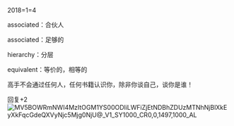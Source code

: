 2018=1=4



associated：合伙人

associated：足够的

hierarchy：分层

equivalent：等价的，相等的



  高手不会通过任何人，任何书籍认识你，除非你谈自己，谈你是谁！

  回复+2![MV5BOWRmNWI4MzItOGM1YS00ODliLWFiZjEtNDBhZDUzMTNhNjBlXkEyXkFqcGdeQXVyNjc5Mjg0NjU@__V1_SY1000_CR0,0,1497,1000_AL_](C:\Users\Server\Pictures\MV5BOWRmNWI4MzItOGM1YS00ODliLWFiZjEtNDBhZDUzMTNhNjBlXkEyXkFqcGdeQXVyNjc5Mjg0NjU@__V1_SY1000_CR0,0,1497,1000_AL_.jpg)